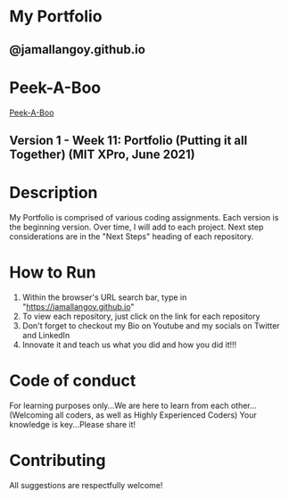 # My Portfolio

## @jamallangoy.github.io

# Peek-A-Boo

<a href="https://jamallangoy.github.io/peek-a-boo"> Peek-A-Boo</a>

## Version 1 - Week 11: Portfolio (Putting it all Together) (MIT XPro, June 2021)

# Description

My Portfolio is comprised of various coding assignments.  Each version is the beginning version.  Over time, I will add to each project.  Next step considerations are in the "Next Steps" heading of each repository.   

# How to Run

1) Within the browser's URL search bar, type in "https://jamallangoy.github.io"
2) To view each repository, just click on the link for each repository
3) Don't forget to checkout my Bio on Youtube and my socials on Twitter and LinkedIn
4) Innovate it and teach us what you did and how you did it!!!

# Code of conduct
For learning purposes only...We are here to learn from each other...(Welcoming all coders, as well as Highly Experienced Coders) Your knowledge is key...Please share it!

# Contributing
All suggestions are respectfully welcome! 

